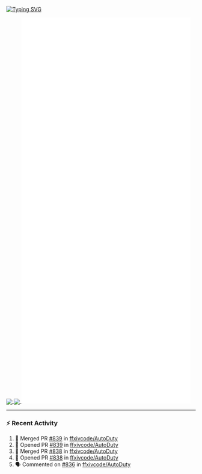 [![Typing SVG](https://readme-typing-svg.demolab.com?font=Fira+Code&duration=1000&pause=1000&multiline=true&repeat=false&width=435&lines=Simon+Latusek+%7C+Gameplay+Engineer)](https://git.io/typing-svg)

<a href="https://github.com/anuraghazra/github-readme-stats">
  <img height=200 align="center" src="https://github-readme-stats.vercel.app/api?username=erdelf&theme=radical" />
</a>
<a href="https://github.com/anuraghazra/convoychat">
  <img height=200 align="center" src="https://streak-stats.demolab.com?user=erdelf&theme=radical&mode=weekly" />
</a>

<picture>
  <img src="/github-metrics.svg" alt="Metrics">
</picture>

---

### :zap: Recent Activity
<!--START_SECTION:activity-->
1. 🎉 Merged PR [#839](https://github.com/ffxivcode/AutoDuty/pull/839) in [ffxivcode/AutoDuty](https://github.com/ffxivcode/AutoDuty)
2. 💪 Opened PR [#839](https://github.com/ffxivcode/AutoDuty/pull/839) in [ffxivcode/AutoDuty](https://github.com/ffxivcode/AutoDuty)
3. 🎉 Merged PR [#838](https://github.com/ffxivcode/AutoDuty/pull/838) in [ffxivcode/AutoDuty](https://github.com/ffxivcode/AutoDuty)
4. 💪 Opened PR [#838](https://github.com/ffxivcode/AutoDuty/pull/838) in [ffxivcode/AutoDuty](https://github.com/ffxivcode/AutoDuty)
5. 🗣 Commented on [#836](https://github.com/ffxivcode/AutoDuty/issues/836#issuecomment-2708777256) in [ffxivcode/AutoDuty](https://github.com/ffxivcode/AutoDuty)
<!--END_SECTION:activity-->

<!--
**erdelf/erdelf** is a ✨ _special_ ✨ repository because its `README.md` (this file) appears on your GitHub profile.

Here are some ideas to get you started:

- 🔭 I’m currently working on ...
- 🌱 I’m currently learning ...
- 👯 I’m looking to collaborate on ...
- 🤔 I’m looking for help with ...
- 💬 Ask me about ...
- 📫 How to reach me: ...
- 😄 Pronouns: ...
- ⚡ Fun fact: ...
-->
